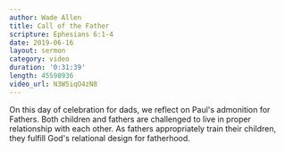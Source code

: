 ```yaml
---
author: Wade Allen
title: Call of the Father
scripture: Ephesians 6:1-4
date: 2019-06-16
layout: sermon
category: video
duration: '0:31:39'
length: 45598936
video_url: N3W5iqO4zN8
---
```


On this day of celebration for dads, we reflect on Paul's admonition for Fathers. Both children and fathers are challenged to live in proper relationship with each other. As fathers appropriately train their children, they fulfill God's relational design for fatherhood.
